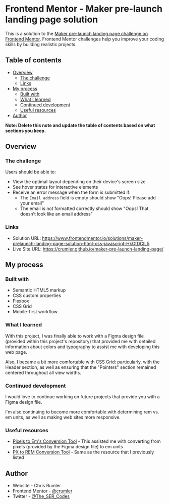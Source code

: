 # Frontend Mentor - Maker pre-launch landing page solution

This is a solution to the [Maker pre-launch landing page challenge on Frontend Mentor](https://www.frontendmentor.io/challenges/maker-prelaunch-landing-page-WVZIJtKLd). Frontend Mentor challenges help you improve your coding skills by building realistic projects. 

## Table of contents

- [Overview](#overview)
  - [The challenge](#the-challenge)
  - [Links](#links)
- [My process](#my-process)
  - [Built with](#built-with)
  - [What I learned](#what-i-learned)
  - [Continued development](#continued-development)
  - [Useful resources](#useful-resources)
- [Author](#author)

**Note: Delete this note and update the table of contents based on what sections you keep.**

## Overview

### The challenge

Users should be able to:

- View the optimal layout depending on their device's screen size
- See hover states for interactive elements
- Receive an error message when the form is submitted if:
  - The `Email address` field is empty should show "Oops! Please add your email"
  - The email is not formatted correctly should show "Oops! That doesn’t look like an email address"

### Links

- Solution URL: https://www.frontendmentor.io/solutions/maker-prelaunch-landing-page-solution-html-css-javascript-HkOtDCIL5
- Live Site URL: https://crumler.github.io/maker-pre-launch-landing-page/

## My process

### Built with

- Semantic HTML5 markup
- CSS custom properties
- Flexbox
- CSS Grid
- Mobile-first workflow

### What I learned

With this project, I was finally able to work with a Figma design file (provided within this project's repository) that provided me with detailed information about colors and typography to assist me with developing this web page.

Also, I became a bit more comfortable with CSS Grid: particularly, with the Header section, as well as ensuring that the "Pointers" section remained centered throughout all view widths.

### Continued development

I would love to continue working on future projects that provide you with a Figma design file.

I'm also continuing to become more comfortable with determining rem vs. em units, as well as making web sites more responsive.

### Useful resources

- [Pixels to Em's Conversion Tool](https://www.w3schools.com/tags/ref_pxtoemconversion.asp) - This assisted me with converting from pixels (provided by the Figma design file) to em units
- [PX to REM Conversion Tool](https://nekocalc.com/px-to-rem-converter) - Same as the resource that I previously listed

## Author

- Website - Chris Rumler
- Frontend Mentor - [@crumler](https://www.frontendmentor.io/profile/crumler)
- Twitter - [@The_SER_Codes](https://twitter.com/The_SER_Codes)
